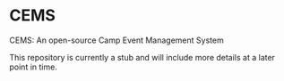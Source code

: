 # CEMS
CEMS: An open-source Camp Event Management System

This repository is currently a stub and will include more details at a later point in time.
